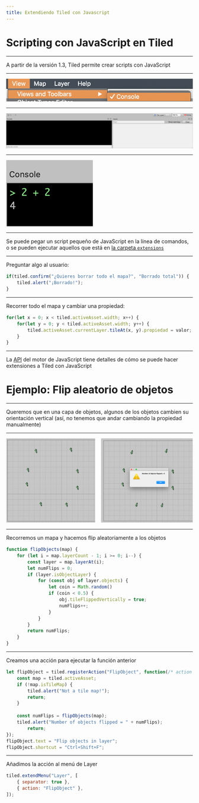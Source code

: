 ```yaml
---
title: Extendiendo Tiled con Javascript
---
```



# Scripting con JavaScript en Tiled

---

A partir de la versión 1.3, Tiled permite crear scripts con JavaScript

<!-- ---

Para hacer scripting, ahora mismo hay que bajarse un *snapshot* de versión beta desde la [página de Tiled](https://thorbjorn.itch.io/tiled) -->

---

![Lo primero es abrir la consola](abrir_consola_tiled.png)

---

![Se abrirá la consola, en cuyo cuadro de texto de abajo podemos ejecutar JavaScript](consola_tiled.png)

---

![Cualquier expresión de JavaScript funciona](js_tiled.png)

---

Se puede pegar un script pequeño de JavaScript en la línea de comandos, o se pueden ejecutar aquellos que está en [la carpeta `extensions`](https://doc.mapeditor.org/en/latest/reference/scripting/#script-extensions)

---

Preguntar algo al usuario:

```js
if(tiled.confirm("¿Quieres borrar todo el mapa?", "Borrado total")) {
	tiled.alert("¡Borrado!");
}
```

---

Recorrer todo el mapa y cambiar una propiedad:

```js
for(let x = 0; x < tiled.activeAsset.width; x++) {
	for(let y = 0; y < tiled.activeAsset.width; y++) {
		tiled.activeAsset.currentLayer.tileAt(x, y).propiedad = valor;
	}
}
```

---

La [API](https://doc.mapeditor.org/en/latest/reference/scripting/) del motor de JavaScript tiene detalles de cómo se puede hacer extensiones a Tiled con JavaScript

# Ejemplo: Flip aleatorio de objetos

---

Queremos que en una capa de objetos, algunos de los objetos cambien su orientación vertical (así, no tenemos que andar cambiando la propiedad manualmente)

---

![Ejemplo de ejecución](ejemploFlip.png)

---

Recorremos un mapa y hacemos flip aleatoriamente a los objetos

```js
function flipObjects(map) {
	for (let i = map.layerCount - 1; i >= 0; i--) {
		const layer = map.layerAt(i);
		let numFlips = 0;
		if (layer.isObjectLayer) {
			for (const obj of layer.objects) {
				let coin = Math.random()
				if (coin < 0.5) {
					obj.tileFlippedVertically = true;
					numFlips++;
				}
			}
		}
		return numFlips;
	}
}
```

---

Creamos una acción para ejecutar la función anterior

```js
let flipObject = tiled.registerAction("FlipObject", function(/* action */) {
	const map = tiled.activeAsset;
	if (!map.isTileMap) {
		tiled.alert("Not a tile map!");
		return;
	}

	const numFlips = flipObjects(map);
	tiled.alert("Number of objects flipped = " + numFlips);
		return;
});
flipObject.text = "Flip objects in layer";
flipObject.shortcut = "Ctrl+Shift+F";
```

---

Añadimos la acción al menú de Layer

```js
tiled.extendMenu("Layer", [
	{ separator: true },
	{ action: "FlipObject" },
]);
```







